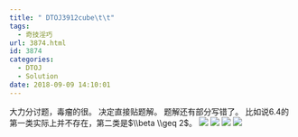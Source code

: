 ```yaml
---
title: " DTOJ3912cube\t\t"
tags:
  - 奇技淫巧
url: 3874.html
id: 3874
categories:
  - DTOJ
  - Solution
date: 2018-09-09 14:10:01
---
```


大力分讨题，毒瘤的很。 决定直接贴题解。 题解还有部分写错了。 比如说6.4的第一类实际上并不存在，第二类是$\\beta \\geq 2$。 ![](http://www.dtenomde.com/wp-content/uploads/2018/09/8882A12C-32DD-42E7-B727-890D9DD324EF.jpg) ![](http://www.dtenomde.com/wp-content/uploads/2018/09/9B0F650C-3193-4BE5-B893-8C7B3C7504C9.jpg) ![](http://www.dtenomde.com/wp-content/uploads/2018/09/FFE70284-447D-4B65-89F9-E5B881F4586B.jpg) ![](http://www.dtenomde.com/wp-content/uploads/2018/09/CFF01EA3-42E9-4370-A700-7A9E682F3660.jpg)